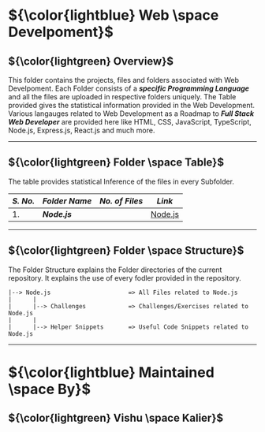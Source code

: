 # ${\color{lightblue} Web \space Develpoment}$

## ${\color{lightgreen} Overview}$

This folder contains the projects, files and folders associated with Web Develpoment. Each Folder consists of a ***specific Programming Language*** and all the
files are uploaded in respective folders uniquely. The Table provided gives the statistical information provided in the Web Development. Various langauges related to Web Development as a Roadmap to ***Full Stack Web Developer*** are provided here like HTML, CSS, JavaScript, TypeScript, Node.js, Express.js, React.js and much more.

------

## ${\color{lightgreen} Folder \space Table}$

The table provides statistical Inference of the files in every Subfolder.

| ***S. No.*** | ***Folder Name*** | ***No. of Files*** | ***Link***
|-|-|-|-|
| 1. | ***Node.js*** |  | [Node.js](https://github.com/VishuKalier2003/Web-Development/tree/main/Node.js/Challenges)  |

------

## ${\color{lightgreen} Folder \space Structure}$

The Folder Structure explains the Folder directories of the current repository. It explains the use of every fodler provided in the repository.


    |--> Node.js                      => All Files related to Node.js
    |      |
    |      |--> Challenges            => Challenges/Exercises related to Node.js
    |      |
    |      |--> Helper Snippets       => Useful Code Snippets related to Node.js


------

# ${\color{lightblue} Maintained \space By}$
## ${\color{lightgreen} Vishu \space Kalier}$



